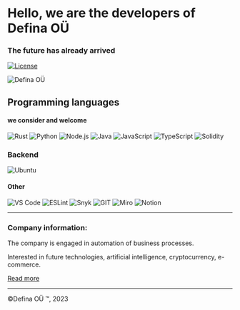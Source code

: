 # Hello, we are the developers of Defina OÜ

### The future has already arrived

[![License](https://img.shields.io/github/license/DefinaCorporation/.github.svg)](https://github.com/DefinaCorporation/Defina-LLC/blob/master/LICENSE)

![Defina OÜ](https://defina.netlify.app/promo/background.png)

## Programming languages 
#### we consider and welcome

![Rust](https://img.shields.io/badge/rust-black?style=for-the-badge&logo=rust&logoColor=8000ff)
![Python](https://img.shields.io/badge/python-black?style=for-the-badge&logo=python&logoColor=ffdf76)
![Node.js](https://img.shields.io/badge/node.js-black?style=for-the-badge&logo=Node.js&logoColor=026e00)
![Java](https://img.shields.io/badge/java-black?style=for-the-badge&logo=openjdk&logoColor=red)
![JavaScript](https://img.shields.io/badge/javascript-black?style=for-the-badge&logo=javascript&logoColor=efd81d)
![TypeScript](https://img.shields.io/badge/typescript-black?style=for-the-badge&logo=TypeScript&logoColor=3178c6)
![Solidity](https://img.shields.io/badge/solidity-black?style=for-the-badge&logo=solidity&logoColor=blue)

### Backend

![Ubuntu](https://img.shields.io/badge/Ubuntu-E95420?style=for-the-badge&logo=ubuntu&logoColor=white)

#### Other

![VS Code](https://img.shields.io/badge/VS_Code-0078D4?style=for-the-badge&logo=visual%20studio%20code&logoColor=white)
![ESLint](https://img.shields.io/badge/eslint-3A33D1?style=for-the-badge&logo=eslint&logoColor=white)
![Snyk](https://img.shields.io/badge/Snyk-4C4A73?style=for-the-badge&logo=snyk&logoColor=white)
![GIT](https://img.shields.io/badge/GIT-E44C30?style=for-the-badge&logo=git&logoColor=white)
![Miro](https://img.shields.io/badge/Miro-FFFF00?style=for-the-badge&logo=Miro&logoColor=black)
![Notion](https://img.shields.io/badge/Notion-white?style=for-the-badge&logo=notion&logoColor=000)

---

### Company information:

The company is engaged in automation of business processes. 

Interested in future technologies, artificial intelligence, cryptocurrency, e-commerce.


[Read more](https://defina.ru)


***
&copy;Defina OÜ &trade;, 2023
